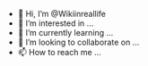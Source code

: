 - 👋 Hi, I’m @Wikiinreallife
- 👀 I’m interested in ...
- 🌱 I’m currently learning ...
- 💞️ I’m looking to collaborate on ...
- 📫 How to reach me ...

<!---
Wikiinreallife/Wikiinreallife is a ✨ special ✨ repository because its `README.md` (this file) appears on your GitHub profile.
You can click the Preview link to take a look at your changes.
--->
